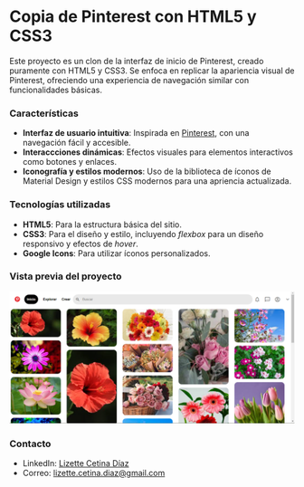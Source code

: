 # Copia de Pinterest con HTML5 y CSS3

Este proyecto es un clon de la interfaz de inicio de Pinterest, creado puramente con HTML5 y CSS3. Se enfoca en replicar la apariencia visual de Pinterest, ofreciendo una experiencia de navegación similar con funcionalidades básicas. 

### Características
+ **Interfaz de usuario intuitiva**: Inspirada en [Pinterest](https://www.pinterest.com.mx/), con una navegación fácil y accesible.
+ **Interaccciones dinámicas**: Efectos visuales para elementos interactivos como botones y enlaces.
+ **Iconografía y estilos modernos**: Uso de la biblioteca de íconos de Material Design y estilos CSS modernos para una apriencia actualizada.

### Tecnologías utilizadas
+ **HTML5**: Para la estructura básica del sitio.
+ **CSS3**: Para el diseño y estilo, incluyendo _flexbox_ para un diseño responsivo y efectos de _hover_.
+ **Google Icons**: Para utilizar íconos personalizados.

### Vista previa del proyecto
![Demo](imagenes/iniciopinterest.png)

### Contacto
+ LinkedIn: [Lizette Cetina Díaz](https://www.linkedin.com/in/lizette-cetina-d%C3%ADaz-a2285b310/)
+ Correo: lizette.cetina.diaz@gmail.com
